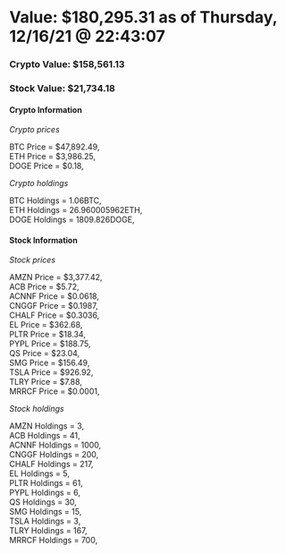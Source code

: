 # Value: $180,295.31 as of Thursday, 12/16/21 @ 22:43:07 

### Crypto Value: $158,561.13

### Stock Value: $21,734.18

#### Crypto Information 
*Crypto prices* 

BTC Price = $47,892.49,  
ETH Price = $3,986.25,  
DOGE Price = $0.18,  


*Crypto holdings* 

BTC Holdings = 1.06BTC,  
ETH Holdings = 26.960005962ETH,  
DOGE Holdings = 1809.826DOGE,  


#### Stock Information 

*Stock prices* 

AMZN Price = $3,377.42,  
ACB Price = $5.72,  
ACNNF Price = $0.0618,  
CNGGF Price = $0.1987,  
CHALF Price = $0.3036,  
EL Price = $362.68,  
PLTR Price = $18.34,  
PYPL Price = $188.75,  
QS Price = $23.04,  
SMG Price = $156.49,  
TSLA Price = $926.92,  
TLRY Price = $7.88,  
MRRCF Price = $0.0001,  


*Stock holdings* 

AMZN Holdings = 3,  
ACB Holdings = 41,  
ACNNF Holdings = 1000,  
CNGGF Holdings = 200,  
CHALF Holdings = 217,  
EL Holdings = 5,  
PLTR Holdings = 61,  
PYPL Holdings = 6,  
QS Holdings = 30,  
SMG Holdings = 15,  
TSLA Holdings = 3,  
TLRY Holdings = 167,  
MRRCF Holdings = 700,  


